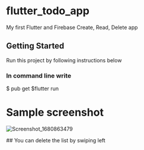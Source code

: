 # flutter_todo_app

My first Flutter and Firebase Create, Read, Delete app

## Getting Started
Run this project by following instructions below
### In command line write
$ pub get 
$flutter run

# Sample screenshot

![Screenshot_1680863479](https://user-images.githubusercontent.com/85013312/230595476-144bd864-c0dc-40d0-b064-4e6a99cd9d91.png)
</div>
## You can delete the list by swiping left

